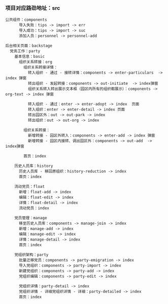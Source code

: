 ### 项目对应路劲地址：src

```
公共组件：components
      导入失败：tips -> import -> err
      导入成功：tips -> import -> suc
      添加人员：personnel -> personnel-add

后台相关页面：backstage
  党务工作：party
    基本信息：basic
      组织关系转接：org
        组织关系转接详情：
          转入组织 - 通过 - 接转详情：components -> enter-particulars  -> index 弹窗
          转出组织 - 发起转接：components -> out-initiate  -> index弹窗
          组织关系转入转出展示文本框（园区内所有的组织都展示）：components -> org-text -> index 弹窗
          
          转入组织 - 通过：enter -> enter-adopt -> index  页面
          转入组织：enter -> enter-detail -> index 页面
          转出园区外：out -> out-park -> index
          转出组织：out -> out-org -> index
          
        组织关系转接：
          新增转接 - 园区外转入：components -> enter-add -> index 弹窗
          新增转接 - 园区内接转、调出园区外：components -> out-add  -> index弹窗
          
        首页：index
        
    历史人员库：history
      历史人员库 - 移回原组织：history-reduction -> index
      首页：index
      
    流动党员：float
      新增：float-add -> index
      编辑：float-edit -> index
      详情：float-detail -> index
      流动党员：index
      
    党员管理：manage
      移至历史人员库：components -> manage-join -> index
      新增：manage-add -> index
      编辑：manage-edit -> index
      详情：manage-detail -> index
      首页：index
      
    党组织架构：party
      批量迁移党员：components -> party-emigration -> index
      导入党组织：components -> party-import -> index
      新建党组织：components -> party-add -> index
      党组织编辑：components -> party-edit -> index
      
      党组织详情：party-detail -> index
      党组织详情 - 详细党组织详情 - 详细：party-detailed -> index
      首页：index
```



<template>
  <div class="history-detail">
    <el-form ref="refForm" label-width="103px" :model="formData" :rules="node" v-loading="loading">
      <el-tabs v-model="formData.stepStatus.key" :before-leave="beforeLeave" @tab-click="tabClick">
        <el-tab-pane :label="item.value" :key="index" :name="item.id" v-for="(item,index) in titleList" v-cloak :disabled="isAble < item.code">
          <base-card-box>
            <el-row class="card-row">
              <el-col :span="24">
                <div class="card-box">
                  <el-form-item label="确认时间" prop='confirmDate'>
                    <el-date-picker
                      type="date"
                      v-model="formData.confirmDate"
                      placeholder="请选择"
                      value-format="yyyy-MM-dd"
                      @change="changeTime"
                      :picker-options="pickerOptions1(item.code)" />
                  </el-form-item>
                </div>
              </el-col>
            </el-row>

            <el-row class="card-row">
              <el-col :span="24">
                <div class="card-box">
                  <el-form-item label="接收组织">
                    <input v-model="orgName" disabled />
                  </el-form-item>
                </div>
              </el-col>
            </el-row>

            <el-row class="card-row">
              <el-col :span="24">
                <div class="card-box">
                  <el-form-item label="备注" >
                    <!--<el-input type="textarea" v-model="formData.remark" maxlength="500" placeholder="请输入" show-word-limit :autosize="{ minRows: 5, maxRows: 5}" @change="changeRemark"/>-->
                    <el-input type="textarea" v-model="item.remark" maxlength="500" placeholder="请输入" show-word-limit :autosize="{ minRows: 5, maxRows: 5}" @change="changeRemark"/>
                  </el-form-item>
                </div>
              </el-col>
            </el-row>

            <el-row class="card-row">
              <el-col :span="24">
                <div class="card-box" style="width: 95%">
                  <el-form-item label="附件" prop='transferCause'>
                    <base-file-upload
                      :limit='1'
                      list-type="text"
                      :acceptSize="100"
                      :autoUpload="false"
                      :otherData="otherData"
                      :action="action"
                      :accept="accept"
                      ref="fileRef"/>
                  </el-form-item>
                </div>
              </el-col>
            </el-row>

            <el-row class="card-row">
              <el-col :span="24">
                <div style="text-align:center">
                  <el-button class="btn"  @click="preFun">上一步</el-button>
                  <el-button class="btn" type="primary" @click="saveBtn(index)">保 存</el-button>
                </div>
              </el-col>
            </el-row>
          </base-card-box>

          <first v-if="item.code === 0"/>
          <second v-if="item.code === 1"/>
          <third v-if="item.code === 2"/>
          <fourth v-if="item.code === 3"/>
          <fifth v-if="item.code === 4"/>

        </el-tab-pane>
      </el-tabs>
    </el-form>


  </div>
</template>

<script>
  import commonReq  from "@/api/public/commonReq.js"
  import  { getDevelopAddStep,getDevelopDetailStep,getDevelopUpdateStep  } from "@/api/backstage/party/development/documentary/documentary.js"
  import First from './first'
  import Second from './second'
  import Third from "./third";
  import Fourth from './fourth'
  import Fifth from './fifth'
  var tabIndex = 0
  export default {
    name: "join-party",
    components:{
      Third,
      First,
      Second,
      Fourth,
      Fifth
    },
    data(){
      return{
        loading:true,
        otherData:{
          id:"",
          bizId: '',
          bizType: "joinParty",
          isSingle: false
        },
        action:`${process.env.VUE_APP_BASE_API}/file/attachment/upload`,
        accept:".png,.jpg,.jpeg,.pdf,.doc,.docx",
        titleList:[
          {value:'确定为入党申请人',id:"1248616414873387008",code:0,confirmDate:'',remark:'',mainId:''},
          {value:'确定为入党积极分子',id:"1248616537112182784",code:1,confirmDate:'',remark:'',mainId:''},
          {value:'确定为党员发展对象',id:"1248616612773232640",code:2,confirmDate:'',remark:'',mainId:''},
          {value:'确定为预备党员',id:"1248616691630342144",code:3,confirmDate:'',remark:'',mainId:''},
          {value:'预备党员转正',id:"1248616761813630976",code:4,confirmDate:'',remark:'',mainId:''},
        ],
        formData:{
          id:'',
          confirmDate:"",// 确认时间
          memberId:"",// 党员id
          orgId:{// 接收组织
            key:"",
            data:""
          },
          remark:'',// 备注
          stepStatus:{// 流程id
            key:"1248616414873387008"
          }
        },
        node:{
          "confirmDate":[{
            required: true,
            message: '请选择确认时间',
            trigger: 'blur'
          }]

        },
        orgName:'组织名称',//组织名称
        isAble:0,
        timeChange:false,//事件改变
        remarkChange:false,//备注改变
        isSave:false,//是否新增
        // pickerOptions1:{
        //   disabledDate(time) {
        //           let flag = false
        //           if(index === 0){
        //             flag = time.getTime() <  Date.now()
        //           }else if(index > 0){
        //             if(_this.titleList[index-1].confirmDate){
        //               flag =( time.getTime() < Date.now() )&& (time.getTime() > new Date(_this.titleList[index-1].confirmDate).getTime())
        //             }else{
        //               flag = time.getTime() >  Date.now()
        //             }
        //           }
        //           return flag
        //         },
        // }
        // pickerOptions1(index) {//
        //   let _this = this
        //   return {
        //     disabledDate(time) {
        //       let flag = false
        //       if(index === tabIndex){
        //         if(tabIndex === 0){
        //           flag = time.getTime() >  Date.now()
        //         }else if(tabIndex > 0){
        //           if(_this.titleList[tabIndex-1].confirmDate){
        //             flag =( time.getTime() > Date.now() )&& (time.getTime() < new Date(_this.titleList[tabIndex-1].confirmDate))
        //           }else{
        //             flag = time.getTime() >  Date.now()
        //           }
        //         }
        //       }
        //       return flag
        //     },
        //   };
        // },
      }
    },
    props:{
      params: {
        type: Object,
        default: {}
      },
      type: {
        type: Number,
        default: 0
      }
    },
    mounted() {
      if(this.type != undefined ){
        tabIndex = this.type;
        this.loading = true
        this.isAble = this.type
        this.formData.memberId = this.params.id
        if(this.params.type.key != "12492373152686407680"){
          this.formData.stepStatus.key = this.params.type.key
        }else{
          this.formData.stepStatus.key = "1248616414873387008"
        }
        this.getDetail(this.params.id,this.params.type.key,(this.type - 1))
      }else{
        if(this.params.id != undefined){
          this.formData.memberId = this.params.id
          this.formData.orgId.key = this.params.orgId.key
          this.isAble = 0
          this.formData.stepStatus.key = "1248616414873387008"
          this.partyUid(0)
        }
      }
    },
    methods:{
      pickerOptions1(index) {
        var _this=this;
        return {
          disabledDate(time) {
            if(index && index === 0){
              return time.getTime() > Date.now()
            }else if(index && index > 0){
              var date = new Date(_this.titleList[index-1].confirmDate);
              var time1 = date.getTime();//得到时间戳
              return time.getTime() <= Date.now() && time.getTime() > time1;
            }

          }
        }
      },
      // 新增时获取UID
      partyUid(index){
        commonReq.getNewUid({}).then(response =>{
          const res = response
          this.formData.id = res
          this.otherData.bizId = res
          this.otherData.bizType =res
          if(index && index > 0){
            this.titleList[index].mainId = res
          }

          this.formData.confirmDate = ""
          this.formData.remark = ""
          this.isSave = true
        })
      },
      // 备注改变事件
      changeRemark(val){
        this.remarkChange = true
      },
      // 事件改变事件
      changeTime(val){
        this.timeChange = true
      },
      // 切换事件
      beforeLeave(activeName, oldActiveName) {
          if(this.remarkChange ||  this.timeChange){
            this.saveBtn()
            return false
          }

          this.changeData(activeName)
      },
      changeData(activeName){
        if(this.isSave){
          this.isSave = false
        }
        if(activeName === "1248616414873387008"){
          if(this.titleList[0].confirmDate == ''){
            this.getDetail(this.formData.memberId,activeName,0)
          }else{
            this.otherData.bizId = this.titleList[0].mainId
            this.otherData.bizType =this.titleList[0].mainId
            this.formData.confirmDate = this.titleList[0].confirmDate// 确认时间
            this.formData.remark = this.titleList[0].confirmDate// 备注
          }
        }else if(activeName === "1248616537112182784"){
          if(this.titleList[1].confirmDate == ''){
            this.getDetail(this.formData.memberId,activeName,1)
          }else{
            this.otherData.bizId = this.titleList[1].mainId
            this.otherData.bizType =this.titleList[1].mainId
            this.formData.confirmDate = this.titleList[1].confirmDate// 确认时间
            this.formData.remark = this.titleList[1].confirmDate// 备注
          }
        }else if(activeName === "1248616612773232640"){
          if(this.titleList[2].confirmDate == ''){
            this.getDetail(this.formData.memberId,activeName,2)
          }else{
            this.otherData.bizId = this.titleList[2].mainId
            this.otherData.bizType =this.titleList[2].mainId
            this.formData.confirmDate = this.titleList[2].confirmDate// 确认时间
            this.formData.remark = this.titleList[2].confirmDate// 备注
          }
        }else if(activeName === "1248616691630342144"){
          if(this.titleList[3].confirmDate == ''){
            this.getDetail(this.formData.memberId,activeName,3)
          }else{
            this.otherData.bizId = this.titleList[3].mainId
            this.otherData.bizType =this.titleList[3].mainId
            this.formData.confirmDate = this.titleList[3].confirmDate// 确认时间
            this.formData.remark = this.titleList[3].confirmDate// 备注
          }
        }else if(activeName === "1248616761813630976"){
          if(this.titleList[4].confirmDate == ''){
            this.getDetail(this.formData.memberId,activeName,4)
          }else{
            this.otherData.bizId = this.titleList[4].mainId
            this.otherData.bizType =this.titleList[4].mainId
            this.formData.confirmDate = this.titleList[4].confirmDate//确认时间
            this.formData.remark = this.titleList[4].confirmDate//备注
          }
        }
      },
      tabClick(tab,event){
        tabIndex = Number(tab.index)
        console.log(tab,event)
      },
      //是否保存该页面数据
      revoke(id){
        this.$confirm('是否保存当前页面修改的数据，是否继续？', '提示', {
          confirmButtonText: '确定',
          cancelButtonText: '取消',
          type: 'warning'
        }).then(() => {
          return false
        }).catch(() => {
          this.$message({
            type: 'info',
            message: '已取消'
          });
        });
      },
      preFun(){// 上一步骤
        if(this.params.id != undefined){
          if(this.formData.stepStatus.key === "1248616414873387008"){
            this.$emit('handleSwitch', {name: 'DocumentaryAdd',params:this.params,type:this.params.id})
          }else{
            this.preSet()
          }
        }else{
          this.preSet()
        }

      },
      save(index){//保存
        getDevelopAddStep(this.formData).then(response => {
          const res = response
          this.$refs.fileRef[index].submitFile(this.otherData.bizId,this.otherData.bizType)
          this.isSave = false
          this.nextSet(index)
          this.remarkChange = false
          this.timeChange = false
          this.$message(this.successTip())
        }).finally(() => {
          this.loading = false
        })
      },
      edit(index){//编辑
        let params = {
          id:this.formData.memberId,
          memberId:this.formData.memberId,
          confirmDate:this.formData.confirmDate,//确认时间
          remark:this.formData.remark,//备注
          stepStatus:{
            key:this.formData.stepStatus.key
          }
        }
        getDevelopUpdateStep(params).then(response => {
          const res = response
          this.$refs.fileRef[index].submitFile(this.otherData.bizId,this.otherData.bizType)
          this.remarkChange = false
          this.timeChange = false
          if((this.isAble - index == 1) || (index < 4 && this.titleList[index+1].confirmDate == '')){
            this.nextSet(index + 1)
          }

          this.$message(this.successTip())
        }).finally(() => {
          this.loading = false
        })
      },
      getDetail(memberId,stepStatus,index){//详情
        let params = {
          memberId:memberId,
          stepStatus:stepStatus
        }
        getDevelopDetailStep(params).then(response =>{
          const  res = response
          if(res != null){
            this.otherData.bizId = response.id
            this.otherData.bizType =response.id
            if(index != undefined){
              this.$refs.fileRef[index].init()
              this.titleList[index].mainId = response.id
              this.titleList[index].confirmDate = res.confirmDate
              this.titleList[index].remark = res.remark
            }
            this.formData.id = response.id
            this.formData.confirmDate = res.confirmDate
            this.formData.orgId.key = res.orgId.key
            this.formData.orgId.data = res.orgId.data
            this.formData.remark = res.remark

          }else{
            if(this.isAble == 0){
              this.formData.memberId = this.params.id
              this.formData.orgId.key = this.params.orgId.key
              this.isAble = 0
              this.formData.stepStatus.key = "1248616414873387008"
            }else{
              this.formData.confirmDate = ""
              this.formData.remark = ""
            }
            this.partyUid(index)
          }

        }).finally(() => {
          this.loading = false
        })
      },
      saveBtn(index){//保存
        this.$refs['refForm'].validate(value => {
          if(!value){
            this.$message.warning("您有必填项未填")
            return
          }
            this.loading = true
          if(index != undefined){
            this.titleList[index].confirmDate = this.formData.confirmDate
            this.titleList[index].remark = this.formData.remark
          }

          if(this.type != undefined && !this.isSave){
            this.edit(index)
          }else{
            this.save(index)
          }
        })
      },
      preSet(){//上一步
        if(this.formData.stepStatus.key === "1248616761813630976"){
          this.formData.stepStatus.key = "1248616691630342144"
        }else if(this.formData.stepStatus.key === "1248616691630342144"){
          this.formData.stepStatus.key = "1248616612773232640"
        }else if(this.formData.stepStatus.key === "1248616612773232640"){
          this.formData.stepStatus.key = "1248616537112182784"
        }else if(this.formData.stepStatus.key === "1248616537112182784"){
          this.formData.stepStatus.key = "1248616414873387008"
        }
        this.changeData(this.formData.stepStatus.key)
      },
      nextSet(index){//自动下一步

        if(this.formData.stepStatus.key === "1248616414873387008"){
          this.formData.stepStatus.key = "1248616537112182784"
          if(this.titleList[1].confirmDate == ''){
            this.isAble++
          }else {
            if(!this.isSave){
              this.getDetail(this.formData.memberId,this.formData.stepStatus.key,index)
            }
          }
        }else if(this.formData.stepStatus.key === "1248616537112182784"){
          this.formData.stepStatus.key = "1248616612773232640"
          if(this.titleList[2].confirmDate == ''){
            this.isAble++
          }else {
            if(!this.isSave){
              this.getDetail(this.formData.memberId,this.formData.stepStatus.key,index)
            }
          }

        }else if(this.formData.stepStatus.key === "1248616612773232640"){
          this.formData.stepStatus.key = "1248616691630342144"
          if(this.titleList[3].confirmDate == ''){
            this.isAble++
          }

        }else if(this.formData.stepStatus.key === "1248616691630342144"){
          this.formData.stepStatus.key = "1248616761813630976"
          if(this.titleList[4].confirmDate == ''){
            this.isAble++
          }else {
            if(!this.isSave){
              this.getDetail(this.formData.memberId,this.formData.stepStatus.key,index)
            }
          }
        }

        if(this.isAble < 4){
          this.partyUid(index)
        }


      }
    }
  }
</script>

<style scoped>
  .history-detail{
    background-color: #efefef!important;
  }

  .el-date-editor.el-input {
    width: 400px;
  }

  button, input, optgroup, select, textarea {
    font-family: sans-serif;
    font-size: 100%;
    line-height: 30px;
    width: 95%;
  }
  .el-textarea {
    position: relative;
    display: inline-block;
    width: 95%;
    vertical-align: bottom;
    font-size: 14px;
  }
  .btn {
    display: inline-block;
    width: 76px;
    height: 34px;
    padding: 0px;
    line-height: 34px;
  }

</style>


